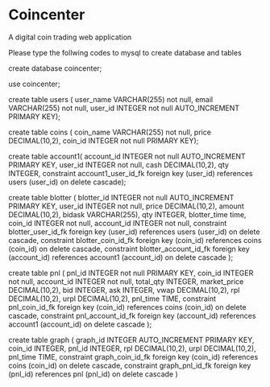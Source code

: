 # Coincenter
A digital coin trading web application

Please type the follwing codes to mysql to create database and tables

create database coincenter;

use coincenter;

create table users (
user_name VARCHAR(255) not null,
email VARCHAR(255) not null,
user_id INTEGER not null AUTO_INCREMENT PRIMARY KEY);

create table coins (
coin_name VARCHAR(255) not null,
price DECIMAL(10,2),
coin_id INTEGER not null PRIMARY KEY);

create table account1(
account_id INTEGER not null AUTO_INCREMENT PRIMARY KEY,
user_id INTEGER not null,
cash DECIMAL(10,2),
qty INTEGER,
constraint account1_user_id_fk foreign key (user_id) references users (user_id) on delete cascade);

create table blotter (
blotter_id INTEGER not null AUTO_INCREMENT PRIMARY KEY, 
user_id INTEGER not null, 
price DECIMAL(10,2), 
amount DECIMAL(10,2),
bidask VARCHAR(255),
qty INTEGER,
blotter_time time, 
coin_id INTEGER not null,
account_id INTEGER not null,
constraint blotter_user_id_fk foreign key (user_id) references users (user_id) on delete cascade,
constraint blotter_coin_id_fk foreign key (coin_id) references coins (coin_id) on delete cascade,
constraint blotter_account_id_fk foreign key (account_id) references account1 (account_id) on delete cascade
);

create table pnl (
pnl_id INTEGER not null PRIMARY KEY, 
coin_id INTEGER not null, 
account_id INTEGER not null,
total_qty INTEGER,
market_price DECIMAL(10,2),
bid INTEGER,
ask INTEGER,
vwap DECIMAL(10,2),
rpl DECIMAL(10,2), 
urpl DECIMAL(10,2), 
pnl_time TIME,
constraint pnl_coin_id_fk foreign key (coin_id) references coins (coin_id) on delete cascade,
constraint pnl_account_id_fk foreign key (account_id) references account1 (account_id) on delete cascade
);

create table graph (
graph_id INTEGER AUTO_INCREMENT PRIMARY KEY, 
coin_id INTEGER, 
pnl_id INTEGER,
rpl DECIMAL(10,2), 
urpl DECIMAL(10,2),
pnl_time TIME,
constraint graph_coin_id_fk foreign key (coin_id) references coins (coin_id) on delete cascade,
constraint graph_pnl_id_fk foreign key (pnl_id) references pnl (pnl_id) on delete cascade
)
